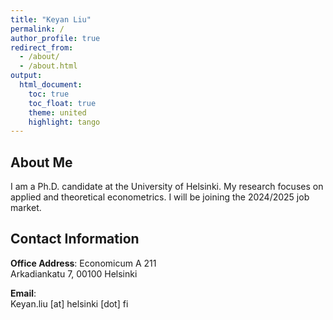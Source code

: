 ```yaml
---
title: "Keyan Liu"
permalink: /
author_profile: true
redirect_from: 
  - /about/
  - /about.html
output: 
  html_document:
    toc: true
    toc_float: true
    theme: united
    highlight: tango
---
```



## About Me

I am a Ph.D. candidate at the University of Helsinki. My research focuses on applied and theoretical econometrics. I will be joining the 2024/2025 job market.

## Contact Information

**Office Address**:
Economicum A 211  
Arkadiankatu 7, 00100 Helsinki  

**Email**:  
Keyan.liu [at] helsinki [dot] fi



